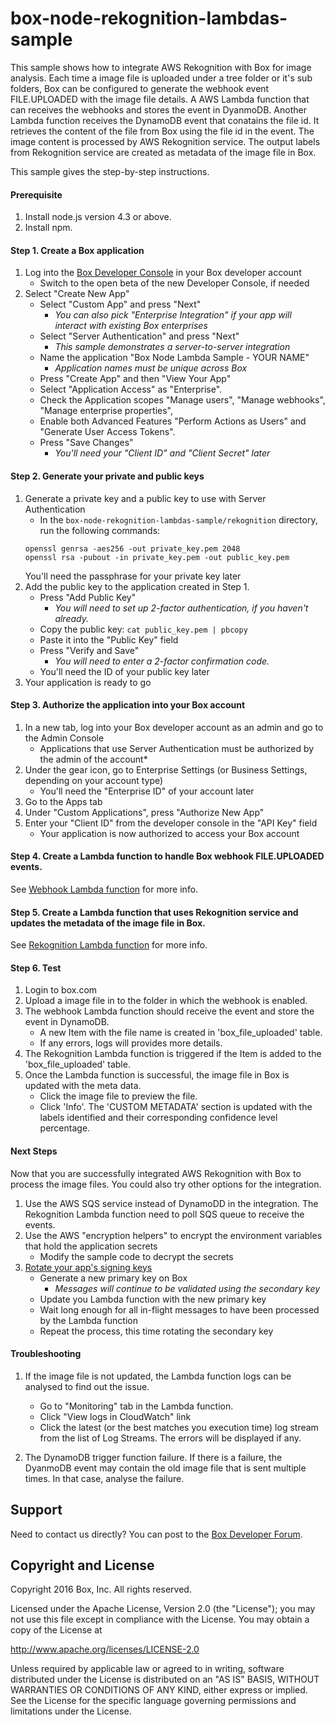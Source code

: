 # box-node-rekognition-lambdas-sample

This sample shows how to integrate AWS Rekognition with Box for image analysis.
Each time a image file is uploaded under a tree folder or it's sub folders, Box can be configured to generate the webhook event FILE.UPLOADED with the image file details. A AWS Lambda function that can receives the webhooks and stores the event in DyanmoDB. Another Lambda function receives the DynamoDB event that conatains the file id. It retrieves the content of the file from Box using the file id in the event. The image content is processed by AWS Rekognition service. The output labels from Rekognition service are created as metadata of the image file in Box.

This sample gives the step-by-step instructions.

#### Prerequisite
1. Install node.js version 4.3 or above.
2. Install npm.

#### Step 1. Create a Box application
1. Log into the [Box Developer Console](https://developers.box.com) in your Box developer account
    * Switch to the open beta of the new Developer Console, if needed
2. Select "Create New App"
    * Select "Custom App" and press "Next"
        * *You can also pick "Enterprise Integration" if your app will interact with existing Box enterprises*
    * Select "Server Authentication" and press "Next"
        * *This sample demonstrates a server-to-server integration*
    * Name the application "Box Node Lambda Sample - YOUR NAME"
        * *Application names must be unique across Box*
    * Press "Create App" and then "View Your App"
    * Select "Application Access" as "Enterprise".
    * Check the Application scopes "Manage users", "Manage webhooks", "Manage enterprise properties",
    * Enable both Advanced Features "Perform Actions as Users" and "Generate User Access Tokens".
    * Press "Save Changes"
        * *You'll need your "Client ID" and "Client Secret" later*

#### Step 2. Generate your private and public keys
1. Generate a private key and a public key to use with Server Authentication
    * In the `box-node-rekognition-lambdas-sample/rekognition` directory, run the following commands:
    ```
    openssl genrsa -aes256 -out private_key.pem 2048
    openssl rsa -pubout -in private_key.pem -out public_key.pem
    ```
    You'll need the passphrase for your private key later
2. Add the public key to the application created in Step 1.
    * Press "Add Public Key"
        * *You will need to set up 2-factor authentication, if you haven't already.*
    * Copy the public key: `cat public_key.pem | pbcopy`
    * Paste it into the "Public Key" field
    * Press "Verify and Save"
        * *You will need to enter a 2-factor confirmation code.*
    * You'll need the ID of your public key later
3. Your application is ready to go

#### Step 3. Authorize the application into your Box account
1. In a new tab, log into your Box developer account as an admin and go to the Admin Console
    * Applications that use Server Authentication must be authorized by the admin of the account*
2. Under the gear icon, go to Enterprise Settings (or Business Settings, depending on your account type)
    * You'll need the "Enterprise ID" of your account later
3. Go to the Apps tab
3. Under "Custom Applications", press "Authorize New App"
4. Enter your "Client ID" from the developer console in the "API Key" field
    * Your application is now authorized to access your Box account

#### Step 4. Create a Lambda function to handle Box webhook FILE.UPLOADED events.
See [Webhook Lambda function](https://github.com/box/samples/tree/rekognition_integration/box-node-rekognition-lambdas-sample/webhook) for more info.

#### Step 5. Create a Lambda function that uses Rekognition service and updates the metadata of the image file in Box.
See [Rekognition Lambda function](https://github.com/box/samples/tree/rekognition_integration/box-node-rekognition-lambdas-sample/rekognition) for more info.

#### Step 6. Test
1. Login to box.com
2. Upload a image file in to the folder in which the webhook is enabled.
3. The webhook Lambda function should receive the event and store the event in DynamoDB. 
    * A new Item with the file name is created in 'box_file_uploaded' table.
    * If any errors, logs will provides more details.
4. The Rekognition Lambda function is triggered if the Item is added to the 'box_file_uploaded' table.
5. Once the Lambda function is successful, the image file in Box is updated with the meta data.
    * Click the image file to preview the file.
    * Click 'Info'. The 'CUSTOM METADATA' section is updated with the labels identified and their corresponding confidence level percentage.
    

#### Next Steps
Now that you are successfully integrated AWS Rekognition with Box to process the image files. You could also try other options for the integration.

1. Use the AWS SQS service instead of DynamoDD in the integration. The Rekognition Lambda function need to poll SQS queue to receive the events.
2.  Use the AWS "encryption helpers" to encrypt the environment variables that hold the application secrets
    * Modify the sample code to decrypt the secrets
2. [Rotate your app's signing keys](https://docs.box.com/reference#section-rotating-signatures)
    * Generate a new primary key on Box
        * *Messages will continue to be validated using the secondary key*
    * Update you Lambda function with the new primary key
    * Wait long enough for all in-flight messages to have been processed by the Lambda function
    * Repeat the process, this time rotating the secondary key

#### Troubleshooting
1. If the image file is not updated, the Lambda function logs can be analysed to find out the issue.
    * Go to "Monitoring" tab in the Lambda function.
    * Click "View logs in CloudWatch" link
    * Click the latest (or the best matches you execution time) log stream from the list of Log Streams. The errors will be displayed if any.

2. The DynamoDB trigger function failure. If there is a failure, the DyanmoDB event may contain the old image file that is sent multiple times. In that case, analyse the failure.


Support
-------

Need to contact us directly? You can post to the
[Box Developer Forum](https://community.box.com/t5/Developer-Forum/bd-p/DeveloperForum).

Copyright and License
---------------------

Copyright 2016 Box, Inc. All rights reserved.

Licensed under the Apache License, Version 2.0 (the "License");
you may not use this file except in compliance with the License.
You may obtain a copy of the License at

   http://www.apache.org/licenses/LICENSE-2.0

Unless required by applicable law or agreed to in writing, software
distributed under the License is distributed on an "AS IS" BASIS,
WITHOUT WARRANTIES OR CONDITIONS OF ANY KIND, either express or implied.
See the License for the specific language governing permissions and
limitations under the License.

